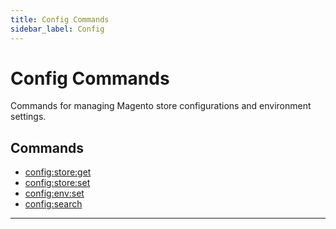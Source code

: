 ```yaml
---
title: Config Commands
sidebar_label: Config
---
```


# Config Commands

Commands for managing Magento store configurations and environment settings.

## Commands

- [config:store:get](./config-store-get.md)
- [config:store:set](./config-store-set.md)
- [config:env:set](./config-env-set.md)
- [config:search](./config-search.md)
---
